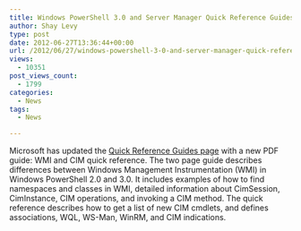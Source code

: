 ```yaml
---
title: Windows PowerShell 3.0 and Server Manager Quick Reference Guides (updated)
author: Shay Levy
type: post
date: 2012-06-27T13:36:44+00:00
url: /2012/06/27/windows-powershell-3-0-and-server-manager-quick-reference-guides-updated/
views:
  - 10351
post_views_count:
  - 1799
categories:
  - News
tags:
  - News

---
```

Microsoft has updated the [Quick Reference Guides page][1] with a new PDF guide: WMI and CIM quick reference. The two page guide describes differences between Windows Management Instrumentation (WMI) in Windows PowerShell 2.0 and 3.0. It includes examples of how to find namespaces and classes in WMI, detailed information about CimSession, CimInstance, CIM operations, and invoking a CIM method. The quick reference describes how to get a list of new CIM cmdlets, and defines associations, WQL, WS-Man, WinRM, and CIM indications.

[1]: http://www.microsoft.com/en-us/download/details.aspx?id=30002